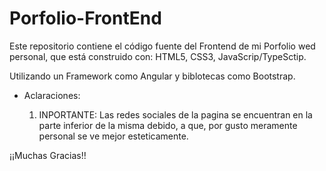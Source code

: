 # Porfolio-FrontEnd
Este repositorio contiene el código fuente del Frontend de mi Porfolio wed personal, que está construido con: HTML5, CSS3, JavaScrip/TypeSctip.

Utilizando un Framework como Angular y biblotecas como Bootstrap.  

* Aclaraciones:

  1) INPORTANTE: Las redes sociales de la pagina se encuentran en la parte inferior de la misma debido, a que, por gusto meramente personal se ve mejor esteticamente.

¡¡Muchas Gracias!!
